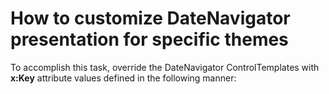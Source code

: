 # How to customize DateNavigator presentation for specific themes


<p>To accomplish this task, override the DateNavigator ControlTemplates with <strong>x:Key</strong> attribute values defined in the following manner:</p><p><ControlTemplate x:Key="{dxet:DateNavigatorThemeKey ThemeName=<Target_theme_name>, ...</p><p>This example shows how to do this for <strong>LightGray</strong> and <strong>Office2007Blue</strong> themes. You can easily add templates for other themes by using the same approach.</p>

<br/>


